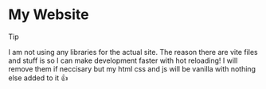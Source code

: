 # My Website

> [!TIP]
> I am not using any libraries for the actual site. The reason there are vite files and stuff is so I can make development faster with hot reloading! I will remove them if neccisary but my html css and js will be vanilla with nothing else added to it 👍
